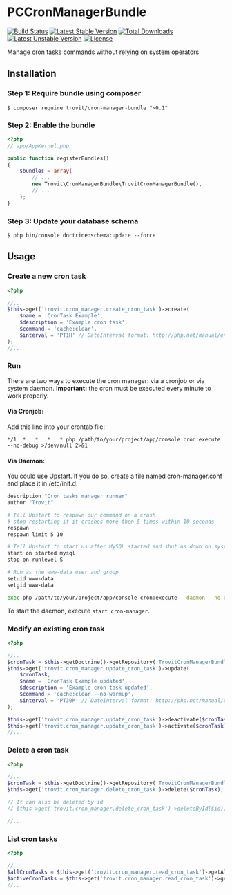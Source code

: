# PCCronManagerBundle
[![Build Status](https://secure.travis-ci.org/trovit/PCCronManagerBundle.png)](http://travis-ci.org/trovit/PCCronManagerBundle) 
[![Latest Stable Version](https://poser.pugx.org/trovit/cron-manager-bundle/v/stable)](https://packagist.org/packages/trovit/cron-manager-bundle) [![Total Downloads](https://poser.pugx.org/trovit/cron-manager-bundle/downloads)](https://packagist.org/packages/trovit/cron-manager-bundle) [![Latest Unstable Version](https://poser.pugx.org/trovit/cron-manager-bundle/v/unstable)](https://packagist.org/packages/trovit/cron-manager-bundle) [![License](https://poser.pugx.org/trovit/cron-manager-bundle/license)](https://packagist.org/packages/trovit/cron-manager-bundle)

Manage cron tasks commands without relying on system operators


## Installation

### Step 1: Require bundle using composer

```Shell
$ composer require trovit/cron-manager-bundle "~0.1"
```


### Step 2: Enable the bundle

```php
<?php
// app/AppKernel.php

public function registerBundles()
{
    $bundles = array(
        // ...
        new Trovit\CronManagerBundle\TrovitCronManagerBundle(),
        // ...
    );
}
```


### Step 3: Update your database schema

```Shell
$ php bin/console doctrine:schema:update --force
```


## Usage

### Create a new cron task

```php
<?php

//...
$this->get('trovit.cron_manager.create_cron_task')->create(
    $name = 'CronTask Example',
    $description = 'Example cron task',
    $command = 'cache:clear',
    $interval = 'PT1H' // DateInterval format: http://php.net/manual/en/dateinterval.construct.php
);
//...

```

### Run

There are two ways to execute the cron manager: via a cronjob or via system daemon.
**Important:** the cron must be executed every minute to work properly.

#### Via Cronjob:

Add this line into your crontab file:

```
*/1  *   *   *   * php /path/to/your/project/app/console cron:execute --no-debug >/dev/null 2>&1
```

#### Via Daemon:

You could use [Upstart](http://upstart.ubuntu.com/). If you do so, create a file named cron-manager.conf and place it in /etc/init.d:

```bash
description "Cron tasks manager runner"
author "Trovit"

# Tell Upstart to respawn our command on a crash
# stop restarting if it crashes more then 5 times within 10 seconds
respawn
respawn limit 5 10

# Tell Upstart to start us after MySQL started and shut us down on system shutdown
start on started mysql
stop on runlevel S

# Run as the www-data user and group
setuid www-data
setgid www-data

exec php /path/to/your/project/app/console cron:execute --daemon --no-debug >/dev/null 2>&1
```

To start the daemon, execute `start cron-manager`.



### Modify an existing cron task

```php
<?php

//...
$cronTask = $this->getDoctrine()->getRepository('TrovitCronManagerBundle:TblCronTask')->find($id);
$this->get('trovit.cron_manager.update_cron_task')->update(
    $cronTask,
    $name = 'CronTask Example updated',
    $description = 'Example cron task updated',
    $command = 'cache:clear --no-warmup',
    $interval = 'PT30M' // DateInterval format: http://php.net/manual/en/dateinterval.construct.php
);

$this->get('trovit.cron_manager.update_cron_task')->deactivate($cronTask);
$this->get('trovit.cron_manager.update_cron_task')->activate($cronTask);
//...

```

### Delete a cron task

```php
<?php

//...
$cronTask = $this->getDoctrine()->getRepository('TrovitCronManagerBundle:TblCronTask')->find($id);
$this->get('trovit.cron_manager.delete_cron_task')->delete($cronTask);

// It can also be deleted by id
// $this->get('trovit.cron_manager.delete_cron_task')->deleteById($id);

//...

```


### List cron tasks

```php
<?php

//...
$allCronTasks = $this->get('trovit.cron_manager.read_cron_task')->getAllCronTasks();
$activeCronTasks = $this->get('trovit.cron_manager.read_cron_task')->getActiveCronTasks();
//...

```
